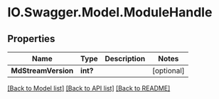 # IO.Swagger.Model.ModuleHandle
## Properties

Name | Type | Description | Notes
------------ | ------------- | ------------- | -------------
**MdStreamVersion** | **int?** |  | [optional] 

[[Back to Model list]](../README.md#documentation-for-models) [[Back to API list]](../README.md#documentation-for-api-endpoints) [[Back to README]](../README.md)

